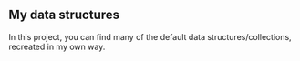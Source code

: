 ## My data structures
In this project, you can find many of the default data structures/collections, recreated in my own way.
